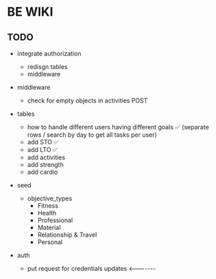 # BE WIKI

## TODO 
- integrate authorization
    - redisgn tables
    - middleware

- middleware
    - check for empty objects in activities POST

- tables
    - how to handle different users having different goals ✅ (separate rows / search by day to get all tasks per user)
    - add STO ✅
    - add LTO ✅
    - add activities
    - add strength
    - add cardio

- seed
    - objective_types
        - Fitness
        - Health 
        - Professional
        - Material
        - Relationship & Travel
        - Personal

- auth
    - put request for credentials updates <-------